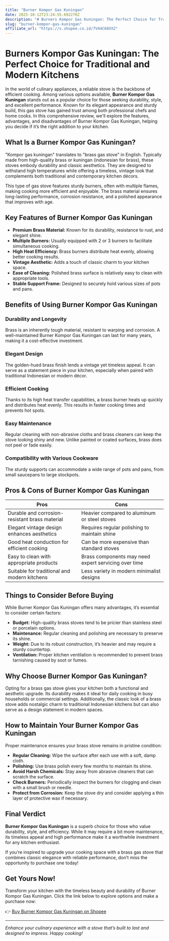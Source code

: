 ```yaml
---
title: "Burner Kompor Gas Kuningan"
date: 2025-10-12T23:24:55.692276Z
description: "# Burners Kompor Gas Kuningan: The Perfect Choice for Traditional and Modern Kitchens..."
slug: "burner-kompor-gas-kuningan"
affiliate_url: "https://s.shopee.co.id/7V44C68VX2"
---
```

# Burners Kompor Gas Kuningan: The Perfect Choice for Traditional and Modern Kitchens

In the world of culinary appliances, a reliable stove is the backbone of efficient cooking. Among various options available, **Burner Kompor Gas Kuningan** stands out as a popular choice for those seeking durability, style, and excellent performance. Known for its elegant appearance and sturdy build, this gas stove has gained trust among both professional chefs and home cooks. In this comprehensive review, we'll explore the features, advantages, and disadvantages of Burner Kompor Gas Kuningan, helping you decide if it’s the right addition to your kitchen.

## What Is a Burner Kompor Gas Kuningan?

"Kompor gas kuningan" translates to "brass gas stove" in English. Typically made from high-quality brass or kuningan (indonesian for brass), these stoves embody durability and classic aesthetics. They are designed to withstand high temperatures while offering a timeless, vintage look that complements both traditional and contemporary kitchen décors.

This type of gas stove features sturdy burners, often with multiple flames, making cooking more efficient and enjoyable. The brass material ensures long-lasting performance, corrosion resistance, and a polished appearance that improves with age.

## Key Features of Burner Kompor Gas Kuningan

- **Premium Brass Material:** Known for its durability, resistance to rust, and elegant shine.
- **Multiple Burners:** Usually equipped with 2 or 3 burners to facilitate simultaneous cooking.
- **High Heat Efficiency:** Brass burners distribute heat evenly, allowing better cooking results.
- **Vintage Aesthetic:** Adds a touch of classic charm to your kitchen space.
- **Ease of Cleaning:** Polished brass surface is relatively easy to clean with appropriate tools.
- **Stable Support Frame:** Designed to securely hold various sizes of pots and pans.

## Benefits of Using Burner Kompor Gas Kuningan

### Durability and Longevity

Brass is an inherently tough material, resistant to warping and corrosion. A well-maintained Burner Kompor Gas Kuningan can last for many years, making it a cost-effective investment.

### Elegant Design

The golden-hued brass finish lends a vintage yet timeless appeal. It can serve as a statement piece in your kitchen, especially when paired with traditional Indonesian or modern décor.

### Efficient Cooking

Thanks to its high heat transfer capabilities, a brass burner heats up quickly and distributes heat evenly. This results in faster cooking times and prevents hot spots.

### Easy Maintenance

Regular cleaning with non-abrasive cloths and brass cleaners can keep the stove looking shiny and new. Unlike painted or coated surfaces, brass does not peel or fade easily.

### Compatibility with Various Cookware

The sturdy supports can accommodate a wide range of pots and pans, from small saucepans to large stockpots.

## Pros & Cons of Burner Kompor Gas Kuningan

| **Pros**                                    | **Cons**                                    |
|----------------------------------------------|----------------------------------------------|
| Durable and corrosion-resistant brass material | Heavier compared to aluminum or steel stoves |
| Elegant vintage design enhances aesthetics  | Requires regular polishing to maintain shine |
| Good heat conduction for efficient cooking | Can be more expensive than standard stoves |
| Easy to clean with appropriate products     | Brass components may need expert servicing over time |
| Suitable for traditional and modern kitchens | Less variety in modern minimalist designs |

## Things to Consider Before Buying

While Burner Kompor Gas Kuningan offers many advantages, it’s essential to consider certain factors:

- **Budget:** High-quality brass stoves tend to be pricier than stainless steel or porcelain options.
- **Maintenance:** Regular cleaning and polishing are necessary to preserve its shine.
- **Weight:** Due to its robust construction, it’s heavier and may require a sturdy countertop.
- **Ventilation:** Proper kitchen ventilation is recommended to prevent brass tarnishing caused by soot or fumes.

## Why Choose Burner Kompor Gas Kuningan?

Opting for a brass gas stove gives your kitchen both a functional and aesthetic upgrade. Its durability makes it ideal for daily cooking in busy households or commercial settings. Additionally, the classic look of a brass stove adds nostalgic charm to traditional Indonesian kitchens but can also serve as a design statement in modern spaces.

## How to Maintain Your Burner Kompor Gas Kuningan

Proper maintenance ensures your brass stove remains in pristine condition:

- **Regular Cleaning:** Wipe the surface after each use with a soft, damp cloth.
- **Polishing:** Use brass polish every few months to maintain its shine.
- **Avoid Harsh Chemicals:** Stay away from abrasive cleaners that can scratch the surface.
- **Check Burners:** Periodically inspect the burners for clogging and clean with a small brush or needle.
- **Protect from Corrosion:** Keep the stove dry and consider applying a thin layer of protective wax if necessary.

## Final Verdict

**Burner Kompor Gas Kuningan** is a superb choice for those who value durability, style, and efficiency. While it may require a bit more maintenance, its timeless appeal and high performance make it a worthwhile investment for any kitchen enthusiast.

If you’re inspired to upgrade your cooking space with a brass gas stove that combines classic elegance with reliable performance, don’t miss the opportunity to purchase one today!

## Get Yours Now!

Transform your kitchen with the timeless beauty and durability of Burner Kompor Gas Kuningan. Click the link below to explore options and make a purchase now:

👉 [Buy Burner Kompor Gas Kuningan on Shopee](https://s.shopee.co.id/7V44C68VX2)

---

*Enhance your culinary experience with a stove that’s built to last and designed to impress. Happy cooking!*